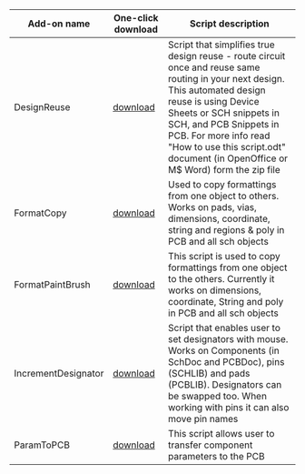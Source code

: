 Add-on name | One-click download | Script description
--- | --- | ---
DesignReuse | [download](https://altium-designer-addons.github.io/DownGit/#/home?url=https://github.com/Altium-Designer-addons/scripts-libraries/tree/master/Scripts+-+General/DesignReuse) | Script that simplifies true design reuse - route circuit once and reuse same routing in your next design. This automated design reuse is using Device Sheets or SCH snippets in SCH, and PCB Snippets in PCB. For more info read "How to use this script.odt" document (in OpenOffice or M$ Word) form the zip file
FormatCopy | [download](https://altium-designer-addons.github.io/DownGit/#/home?url=https://github.com/Altium-Designer-addons/scripts-libraries/tree/master/Scripts+-+General/FormatCopy) | Used to copy formattings from one object to others. Works on pads, vias, dimensions, coordinate, string and regions & poly in PCB and all sch objects
FormatPaintBrush | [download](https://altium-designer-addons.github.io/DownGit/#/home?url=https://github.com/Altium-Designer-addons/scripts-libraries/tree/master/Scripts+-+General/FormatPaintBrush) | This script is used to copy formattings from one object to the others. Currently it works on dimensions, coordinate, String and poly in PCB and all sch objects
IncrementDesignator | [download](https://altium-designer-addons.github.io/DownGit/#/home?url=https://github.com/Altium-Designer-addons/scripts-libraries/tree/master/Scripts+-+General/IncrementDesignator) | Script that enables user to set designators with mouse. Works on Components (in SchDoc and PCBDoc), pins (SCHLIB) and pads (PCBLIB). Designators can be swapped too. When working with pins it can also move pin names
ParamToPCB | [download](https://altium-designer-addons.github.io/DownGit/#/home?url=https://github.com/Altium-Designer-addons/scripts-libraries/tree/master/Scripts+-+General/ParamToPCB) | This script allows user to transfer component parameters to the PCB
